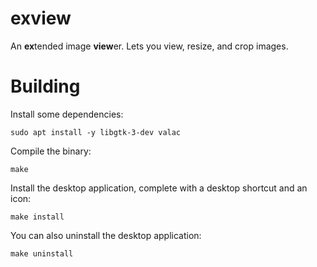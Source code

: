 # exview

An **ex**tended image **view**er. Lets you view, resize, and crop images.

# Building

Install some dependencies:

```
sudo apt install -y libgtk-3-dev valac
```

Compile the binary:

```
make
```

Install the desktop application, complete with a desktop shortcut and an icon:

```
make install
```

You can also uninstall the desktop application:

```
make uninstall
```

